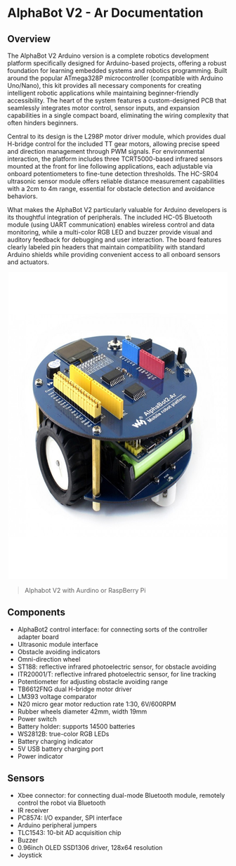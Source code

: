 # AlphaBot V2 - Ar Documentation

## Overview

The AlphaBot V2 Arduino version is a complete robotics development platform specifically designed for Arduino-based projects, offering a robust foundation for learning embedded systems and robotics programming. Built around the popular ATmega328P microcontroller (compatible with Arduino Uno/Nano), this kit provides all necessary components for creating intelligent robotic applications while maintaining beginner-friendly accessibility. The heart of the system features a custom-designed PCB that seamlessly integrates motor control, sensor inputs, and expansion capabilities in a single compact board, eliminating the wiring complexity that often hinders beginners.

Central to its design is the L298P motor driver module, which provides dual H-bridge control for the included TT gear motors, allowing precise speed and direction management through PWM signals.  For environmental interaction, the platform includes three TCRT5000-based infrared sensors mounted at the front for line following applications, each adjustable via onboard potentiometers to fine-tune detection thresholds. The HC-SR04 ultrasonic sensor module offers reliable distance measurement capabilities with a 2cm to 4m range, essential for obstacle detection and avoidance behaviors.

What makes the AlphaBot V2 particularly valuable for Arduino developers is its thoughtful integration of peripherals. The included HC-05 Bluetooth module (using UART communication) enables wireless control and data monitoring, while a multi-color RGB LED and buzzer provide visual and auditory feedback for debugging and user interaction. The board features clearly labeled pin headers that maintain compatibility with standard Arduino shields while providing convenient access to all onboard sensors and actuators. 


<center>
<img src="docs/img/nabor-alphabot-2-dlya-arduino.jpg" width="500" height="700">
</center>

>Alphabot V2 with Aurdino or RaspBerry Pi

## Components 

<ul>
    <li>AlphaBot2 control interface: for connecting sorts of the controller adapter board</li>
    <li>Ultrasonic module interface</li>
    <li>Obstacle avoiding indicators</li>
    <li>Omni-direction wheel</li>
    <li>ST188: reflective infrared photoelectric sensor, for obstacle avoiding</li>
    <li>ITR20001/T: reflective infrared photoelectric sensor, for line tracking</li>
    <li>Potentiometer for adjusting obstacle avoiding range</li>
    <li>TB6612FNG dual H-bridge motor driver</li>
    <li>LM393 voltage comparator</li>
    <li>N20 micro gear motor reduction rate 1:30, 6V/600RPM</li>
    <li>Rubber wheels diameter 42mm, width 19mm</li>
    <li>Power switch</li>
    <li>Battery holder: supports 14500 batteries</li>
    <li>WS2812B: true-color RGB LEDs</li>
   <li> Battery charging indicator</li>
    <li>5V USB battery charging port</li>
    <li>Power indicator</li>

</ul>


## Sensors

<ul> 
    <li>Xbee connector: for connecting dual-mode Bluetooth module, remotely control the robot via Bluetooth</li>
    <li>IR receiver</li>
    <li>PC8574: I/O expander, SPI interface</li>
    <li>Arduino peripheral jumpers</li>
    <li>TLC1543: 10-bit AD acquisition chip</li>
    <li>Buzzer</li>
    <li>0.96inch OLED SSD1306 driver, 128x64 resolution</li>
    <li>Joystick</li>
</ul>
